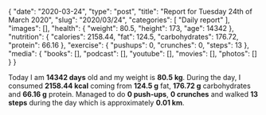 {
    "date": "2020-03-24",
    "type": "post",
    "title": "Report for Tuesday 24th of March 2020",
    "slug": "2020\/03\/24",
    "categories": [
        "Daily report"
    ],
    "images": [],
    "health": {
        "weight": 80.5,
        "height": 173,
        "age": 14342
    },
    "nutrition": {
        "calories": 2158.44,
        "fat": 124.5,
        "carbohydrates": 176.72,
        "protein": 66.16
    },
    "exercise": {
        "pushups": 0,
        "crunches": 0,
        "steps": 13
    },
    "media": {
        "books": [],
        "podcast": [],
        "youtube": [],
        "movies": [],
        "photos": []
    }
}

Today I am <strong>14342 days</strong> old and my weight is <strong>80.5 kg</strong>. During the day, I consumed <strong>2158.44 kcal</strong> coming from <strong>124.5 g</strong> fat, <strong>176.72 g</strong> carbohydrates and <strong>66.16 g</strong> protein. Managed to do <strong>0 push-ups</strong>, <strong>0 crunches</strong> and walked <strong>13 steps</strong> during the day which is approximately <strong>0.01 km</strong>.